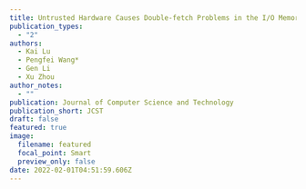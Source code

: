 ```yaml
---
title: Untrusted Hardware Causes Double-fetch Problems in the I/O Memory
publication_types:
  - "2"
authors:
  - Kai Lu
  - Pengfei Wang*
  - Gen Li
  - Xu Zhou
author_notes:
  - ""
publication: Journal of Computer Science and Technology
publication_short: JCST
draft: false
featured: true
image:
  filename: featured
  focal_point: Smart
  preview_only: false
date: 2022-02-01T04:51:59.606Z
---
```

